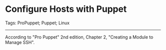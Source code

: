 # Configure Hosts with Puppet
Tags: ProPuppet; Puppet; Linux

------

According to "Pro Puppet" 2nd edition, Chapter 2, "Creating a Module to Manage SSH".


